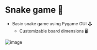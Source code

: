 # Snake game 🐍

- Basic snake game using Pygame GUI 🕹️
   - Customizable board dimensions 🖥️

![image](https://user-images.githubusercontent.com/79655304/125193084-fc1abc80-e24a-11eb-93c4-41570d976c92.png)
